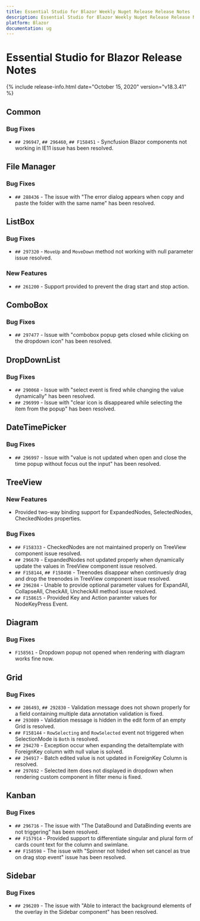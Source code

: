 ```yaml
---
title: Essential Studio for Blazor Weekly Nuget Release Release Notes  
description: Essential Studio for Blazor Weekly Nuget Release Release Notes  
platform: Blazor
documentation: ug
---
```


# Essential Studio for Blazor  Release Notes  

{% include release-info.html date="October 15, 2020"  version="v18.3.41" %} 


##  Common

###    Bug Fixes

- `## 296947`, `## 296460`, `## F158451` - Syncfusion Blazor components not working in IE11 issue has been resolved.

##  File Manager

###    Bug Fixes

- `## 288436` - The issue with "The error dialog appears when copy and paste the folder with the same name" has been resolved.

##  ListBox

###    Bug Fixes

- `## 297320` - `MoveUp` and `MoveDown` method not working with null parameter issue resolved.

###    New Features

- `## 261200` - Support provided to prevent the drag start and stop action.

##  ComboBox

###    Bug Fixes

- `## 297477` - Issue with "combobox popup gets closed while clicking on the dropdown icon" has been resolved.

##  DropDownList

###    Bug Fixes

- `## 290068` - Issue with "select event is fired while changing the value dynamically" has been resolved.
- `## 296999` - Issue with "clear icon is disappeared while selecting the item from the popup" has been resolved.

##  DateTimePicker

###    Bug Fixes

- `## 296997` - Issue with "value is not updated when open and close the time popup without focus out the input" has been resolved.

##  TreeView

###    New Features

- Provided two-way binding support for ExpandedNodes, SelectedNodes, CheckedNodes properties.

###    Bug Fixes

- `## F158333` - CheckedNodes are not maintained properly on TreeView component issue resolved.
- `## 296670` - ExpandedNodes not updated properly when dynamically update the values in TreeView component issue resolved.
- `## F158144`, `## F158498` - Treenodes disappear when continuesly drag and drop the treenodes in TreeView component issue resolved.
- `## 296284` - Unable to provide optional parameter values for ExpandAll, CollapseAll, CheckAll, UncheckAll method issue resolved.
- `## F158615` - Provided Key and Action paramter values for NodeKeyPress Event.

##  Diagram

###    Bug Fixes

- `F158561` - Dropdown popup not opened when rendering with diagram works fine now.

##  Grid

###    Bug Fixes

- `## 286493`, `## 292830` - Validation message does not shown properly for a field containing multiple data annotation validation is fixed.
- `## 293089` - Validation message is hidden in the edit form of an empty Grid is resolved.
- `## F158144` - `RowSelecting` and `RowSelected` event not triggered when SelectionMode is `Both` is resolved.
- `## 294270` - Exception occur when expanding the detailtemplate with ForeignKey column with null value is solved.
- `## 294917` - Batch edited value is not updated in ForeignKey Column is resolved.
- `## 297692` - Selected item does not displayed in dropdown when rendering custom component in filter menu is fixed.

##  Kanban

###    Bug Fixes

- `## 296716` - The issue with "The DataBound and DataBinding events are not triggering" has been resolved.
- `## F157914` - Provided support to differentiate singular and plural form of cards count text for the column and swimlane.
- `## F158598` - The issue with "Spinner not hided when set cancel as true on drag stop event" issue has been resolved.

##  Sidebar

###    Bug Fixes

- `## 296289` - The issue with "Able to interact the background elements of the overlay in the Sidebar component" has been resolved.
